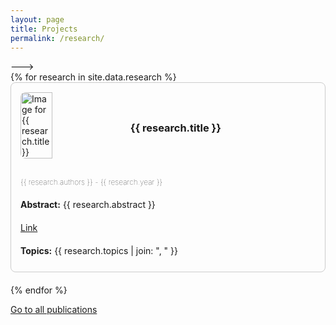 ```yaml
---
layout: page
title: Projects
permalink: /research/
---
```


<style>
    #filter-bar {
        background-color: #f5f5f5; /* Light gray background */
        padding: 10px;
        text-align: left;
        margin-bottom: 20px; /* Adds space below the filter bar */
    }

    .filter-btn {
        background-color: #ffffff; /* White background for buttons */
        border: 2px solid #d0d0d0; /* Light gray border */
        color: #333; /* Dark gray text */
        padding: 8px 16px;
        margin-right: 8px;
        cursor: pointer;
        font-size: 14px;
    }

    .filter-btn:hover {
        background-color: #e0e0e0; /* Slightly darker background on hover */
    }

    .filter-btn:active {
        background-color: #cacaca; /* Even darker for the active state */
    }

    .research-entry {
        border: 1px solid #ccc; /* Light gray border */
        padding: 15px;
        margin-bottom: 20px;
        border-radius: 8px;
        display: flex;
        flex-direction: column; /* Stack rows vertically */
    }

    .title-row {
        display: flex;
        width: 100%;
    }

    .research-entry img {
        width: 33%;  /* Image takes up 33% of the width */
        height: auto;
        margin-right: 20px;
        border-radius: 8px;
        flex-shrink: 0; /* Prevent image from shrinking */
    }

    .title-container {
        width: 66%; /* Title takes up 66% of the width */
        display: flex;
        align-items: center; /* Center align title vertically */
    }

    .research-entry .content {
        margin-top: 20px; /* Add some space between title row and content */
        display: flex;
        flex-direction: column; /* Stack items vertically */
    }

    .content h3 {
        margin-top: 0;
    }

    .content p, .content a {
        margin: 10px 0; /* Add margin for better spacing */
    }

    .authors, .year {
        font-size: 12px; /* Smaller font size */
        font-weight: lighter; /* Less bold than the default */
    }

    .year {
        font-weight: lighter; /* Even lighter font weight for the year */
    }
</style>

<!--- 
<div id="filter-bar">
  <button class="filter-btn" onclick="filterResearch('all')">Show all</button>
  <button class="filter-btn" onclick="filterResearch('Human Brain Computing')">Human Brain Computing</button>
  <button class="filter-btn" onclick="filterResearch('Brain-inspired Intelligence')">Brain-inspired Intelligence</button>
  <!-- add other buttons for more topics -->
</div> --->

<div class="research-container">
  {% for research in site.data.research %}
    <div class="research-entry" data-topics="{{ research.topics | join: ', ' }}">
        <div class="title-row">
            <img src="{{ research.image }}" alt="Image for {{ research.title }}">
            <div class="title-container">
                <h3>{{ research.title }}</h3>
            </div>
        </div>
        <div class="content">
            <p class="authors">{{ research.authors }} - <span class="year">{{ research.year }}</span></p>
            <p><strong>Abstract:</strong> {{ research.abstract }}</p>
            <a href="{{ research.link }}">Link</a>
            <p><strong>Topics:</strong> {{ research.topics | join: ", " }}</p>
        </div>
    </div>
  {% endfor %}
</div>

<script>
document.addEventListener('DOMContentLoaded', function() {
    function filterResearch(topic) {
      document.querySelectorAll('.research-entry').forEach(entry => {
        const topics = entry.dataset.topics.split(', ');
        entry.style.display = (topic === 'all' || topics.includes(topic)) ? 'block' : 'none';
      });
    }
    window.filterResearch = filterResearch;  // Expose to global scope for inline onclick handlers
});
</script>

[Go to all publications](/publications/table/)
